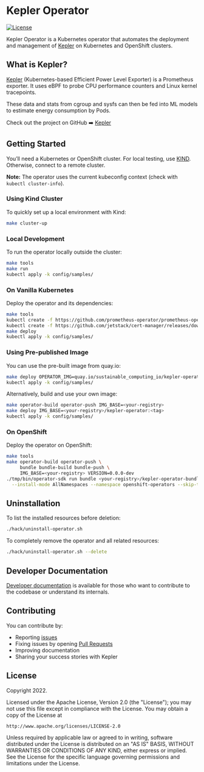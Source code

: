 # Kepler Operator

[![License](https://img.shields.io/badge/License-Apache%202.0-blue.svg)](https://opensource.org/licenses/Apache-2.0)

Kepler Operator is a Kubernetes operator that automates the deployment and management of [Kepler](https://github.com/sustainable-computing-io/kepler) on Kubernetes and OpenShift clusters.

## What is Kepler?

[Kepler](https://github.com/sustainable-computing-io/kepler) (Kubernetes-based Efficient Power Level Exporter) is a Prometheus
exporter. It uses eBPF to probe CPU performance counters and Linux kernel
tracepoints.

These data and stats from cgroup and sysfs can then be fed into ML models to
estimate energy consumption by Pods.

Check out the project on GitHub ➡️ [Kepler](https://github.com/sustainable-computing-io/kepler)

## Getting Started

You’ll need a Kubernetes or OpenShift cluster. For local testing, use [KIND](https://sigs.k8s.io/kind). Otherwise, connect to a remote cluster.

**Note:** The operator uses the current kubeconfig context (check with `kubectl cluster-info`).

### Using Kind Cluster

To quickly set up a local environment with Kind:

```sh
make cluster-up
```

### Local Development

To run the operator locally outside the cluster:

```sh
make tools
make run
kubectl apply -k config/samples/
```

### On Vanilla Kubernetes

Deploy the operator and its dependencies:

```sh
make tools
kubectl create -f https://github.com/prometheus-operator/prometheus-operator/releases/download/v0.76.0/bundle.yaml
kubectl create -f https://github.com/jetstack/cert-manager/releases/download/v1.15.3/cert-manager.yaml
make deploy
kubectl apply -k config/samples/
```

### Using Pre-published Image

You can use the pre-built image from quay.io:

```sh
make deploy OPERATOR_IMG=quay.io/sustainable_computing_io/kepler-operator:v1alpha1
kubectl apply -k config/samples/
```

Alternatively, build and use your own image:

```sh
make operator-build operator-push IMG_BASE=<your-registry>
make deploy IMG_BASE=<your-registry>/kepler-operator:<tag>
kubectl apply -k config/samples/
```

### On OpenShift

Deploy the operator on OpenShift:

```sh
make tools
make operator-build operator-push \
     bundle bundle-build bundle-push \
     IMG_BASE=<your-registry> VERSION=0.0.0-dev
./tmp/bin/operator-sdk run bundle <your-registry>/kepler-operator-bundle:0.0.0-dev \
  --install-mode AllNamespaces --namespace openshift-operators --skip-tls
```

## Uninstallation

To list the installed resources before deletion:

```sh
./hack/uninstall-operator.sh
```

To completely remove the operator and all related resources:

```sh
./hack/uninstall-operator.sh --delete
```

## Developer Documentation

[Developer documentation](https://github.com/sustainable-computing-io/kepler-operator/tree/v1alpha1/docs/developer) is available for those who want to contribute to the codebase or understand its internals.

## Contributing

You can contribute by:

* Reporting [issues](https://github.com/sustainable-computing-io/kepler-operator/issues)
* Fixing issues by opening [Pull Requests](https://github.com/sustainable-computing-io/kepler-operator/pulls)
* Improving documentation
* Sharing your success stories with Kepler

## License

Copyright 2022.

Licensed under the Apache License, Version 2.0 (the "License");
you may not use this file except in compliance with the License.
You may obtain a copy of the License at

```text
http://www.apache.org/licenses/LICENSE-2.0
```

Unless required by applicable law or agreed to in writing, software
distributed under the License is distributed on an "AS IS" BASIS,
WITHOUT WARRANTIES OR CONDITIONS OF ANY KIND, either express or implied.
See the License for the specific language governing permissions and
limitations under the License.

